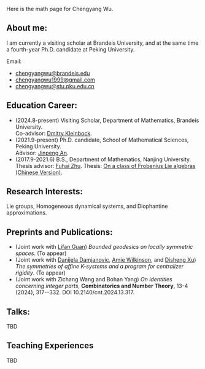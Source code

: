 Here is the math page for Chengyang Wu.

## About me:

I am currently a visiting scholar at Brandeis University, and at the same time a fourth-year Ph.D. candidate at Peking University.

Email:<br>
- chengyangwu@brandeis.edu
- chengyangwu1999@gmail.com
- chengyangwu@stu.pku.edu.cn

## Education Career:
- (2024.8-present) Visiting Scholar, Department of Mathematics, Brandeis University.<br>
Co-advisor: [Dmitry Kleinbock](https://people.brandeis.edu/~kleinboc/).
- (2021.9-present) Ph.D. candidate, School of Mathematical Sciences, Peking University.<br>
Advisor: [Jinpeng An](https://www.math.pku.edu.cn/teachers/anjp/).
- (2017.9-2021.6) B.S., Department of Mathematics, Nanjing University.<br>
Thesis advisor: [Fuhai Zhu](https://math.nju.edu.cn/jzyg/apypl/20240321/i261793.html).
Thesis: [On a class of Frobenius Lie algebras (Chinese Version)](File/Undergraduate_Thesis.pdf).  

## Research Interests:

Lie groups, Homogeneous dynamical systems, and Diophantine approximations. 

## Preprints and Publications:
- (Joint work with [Lifan Guan](https://www.westlake.edu.cn/faculty/lifan-guan.html)) _Bounded geodesics on locally symmetric spaces_. (To appear)
- (Joint work with [Danijela Damjanovic](https://www.kth.se/profile/ddam), [Amie Wilkinson](https://math.uchicago.edu/~wilkinso/), and [Disheng Xu](https://www.researchgate.net/profile/Disheng-Xu-4)) _The symmetries of affine K-systems and a program for centralizer rigidity_. (To appear)
- (Joint work with Zichang Wang and Bohan Yang) _On identities concerning integer parts_, **Combinatorics and Number Theory**, 13-4 (2024), 317--332. DOI 10.2140/cnt.2024.13.317.

## Talks:
TBD

## Teaching Experiences
TBD
